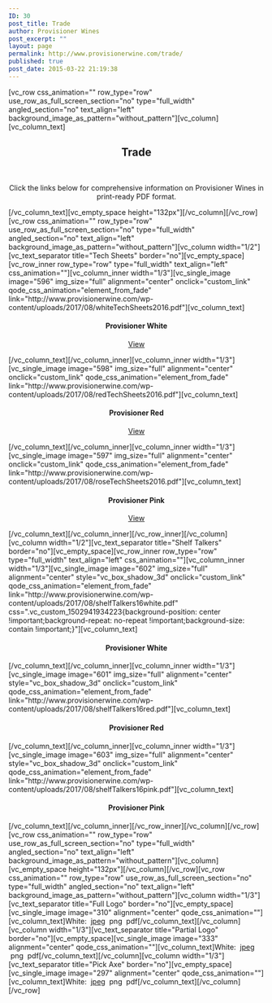 ```yaml
---
ID: 30
post_title: Trade
author: Provisioner Wines
post_excerpt: ""
layout: page
permalink: http://www.provisionerwine.com/trade/
published: true
post_date: 2015-03-22 21:19:38
---
```

[vc_row css_animation="" row_type="row" use_row_as_full_screen_section="no" type="full_width" angled_section="no" text_align="left" background_image_as_pattern="without_pattern"][vc_column][vc_column_text]
<h2 style="text-align: center;">Trade</h2>
&nbsp;
<p style="text-align: center;">Click the links below for comprehensive information on Provisioner Wines in print-ready PDF format.</p>
[/vc_column_text][vc_empty_space height="132px"][/vc_column][/vc_row][vc_row css_animation="" row_type="row" use_row_as_full_screen_section="no" type="full_width" angled_section="no" text_align="left" background_image_as_pattern="without_pattern"][vc_column width="1/2"][vc_text_separator title="Tech Sheets" border="no"][vc_empty_space][vc_row_inner row_type="row" type="full_width" text_align="left" css_animation=""][vc_column_inner width="1/3"][vc_single_image image="596" img_size="full" alignment="center" onclick="custom_link" qode_css_animation="element_from_fade" link="http://www.provisionerwine.com/wp-content/uploads/2017/08/whiteTechSheets2016.pdf"][vc_column_text]
<h4 style="text-align: center;">Provisioner White</h4>
<p style="text-align: center;"><a href="http://www.provisionerwine.com/wp-content/uploads/2017/08/whiteTechSheets2016.pdf" target="_blank" rel="noopener">View</a></p>
[/vc_column_text][/vc_column_inner][vc_column_inner width="1/3"][vc_single_image image="598" img_size="full" alignment="center" onclick="custom_link" qode_css_animation="element_from_fade" link="http://www.provisionerwine.com/wp-content/uploads/2017/08/redTechSheets2016.pdf"][vc_column_text]
<h4 style="text-align: center;">Provisioner Red</h4>
<p style="text-align: center;"><a href="http://www.provisionerwine.com/wp-content/uploads/2017/08/redTechSheets2016.pdf" target="_blank" rel="noopener">View</a></p>
[/vc_column_text][/vc_column_inner][vc_column_inner width="1/3"][vc_single_image image="597" img_size="full" alignment="center" onclick="custom_link" qode_css_animation="element_from_fade" link="http://www.provisionerwine.com/wp-content/uploads/2017/08/roseTechSheets2016.pdf"][vc_column_text]
<h4 style="text-align: center;">Provisioner Pink</h4>
<p style="text-align: center;"><a href="http://www.provisionerwine.com/wp-content/uploads/2017/08/roseTechSheets2016.pdf" target="_blank" rel="noopener">View</a></p>
[/vc_column_text][/vc_column_inner][/vc_row_inner][/vc_column][vc_column width="1/2"][vc_text_separator title="Shelf Talkers" border="no"][vc_empty_space][vc_row_inner row_type="row" type="full_width" text_align="left" css_animation=""][vc_column_inner width="1/3"][vc_single_image image="602" img_size="full" alignment="center" style="vc_box_shadow_3d" onclick="custom_link" qode_css_animation="element_from_fade" link="http://www.provisionerwine.com/wp-content/uploads/2017/08/shelfTalkers16white.pdf" css=".vc_custom_1502941934223{background-position: center !important;background-repeat: no-repeat !important;background-size: contain !important;}"][vc_column_text]
<h4 style="text-align: center;">Provisioner White</h4>
[/vc_column_text][/vc_column_inner][vc_column_inner width="1/3"][vc_single_image image="601" img_size="full" alignment="center" style="vc_box_shadow_3d" onclick="custom_link" qode_css_animation="element_from_fade" link="http://www.provisionerwine.com/wp-content/uploads/2017/08/shelfTalkers16red.pdf"][vc_column_text]
<h4 style="text-align: center;">Provisioner Red</h4>
[/vc_column_text][/vc_column_inner][vc_column_inner width="1/3"][vc_single_image image="603" img_size="full" alignment="center" style="vc_box_shadow_3d" onclick="custom_link" qode_css_animation="element_from_fade" link="http://www.provisionerwine.com/wp-content/uploads/2017/08/shelfTalkers16pink.pdf"][vc_column_text]
<h4 style="text-align: center;">Provisioner Pink</h4>
[/vc_column_text][/vc_column_inner][/vc_row_inner][/vc_column][/vc_row][vc_row css_animation="" row_type="row" use_row_as_full_screen_section="no" type="full_width" angled_section="no" text_align="left" background_image_as_pattern="without_pattern"][vc_column][vc_empty_space height="132px"][/vc_column][/vc_row][vc_row css_animation="" row_type="row" use_row_as_full_screen_section="no" type="full_width" angled_section="no" text_align="left" background_image_as_pattern="without_pattern"][vc_column width="1/3"][vc_text_separator title="Full Logo" border="no"][vc_empty_space][vc_single_image image="310" alignment="center" qode_css_animation=""][vc_column_text]White:  <a href="http://www.provisionerwine.com/wp-content/uploads/2017/08/logoJpegs-02.jpg" target="_blank" rel="noopener">jpeg</a>  png  pdf[/vc_column_text][/vc_column][vc_column width="1/3"][vc_text_separator title="Partial Logo" border="no"][vc_empty_space][vc_single_image image="333" alignment="center" qode_css_animation=""][vc_column_text]White:  <a href="http://www.provisionerwine.com/wp-content/uploads/2017/08/logoJpegs-01.jpg" target="_blank" rel="noopener">jpeg</a>  png  pdf[/vc_column_text][/vc_column][vc_column width="1/3"][vc_text_separator title="Pick Axe" border="no"][vc_empty_space][vc_single_image image="297" alignment="center" qode_css_animation=""][vc_column_text]White:  <a href="http://www.provisionerwine.com/wp-content/uploads/2017/08/logoJpegs-02.jpg" target="_blank" rel="noopener">jpeg</a>  png  pdf[/vc_column_text][/vc_column][/vc_row]